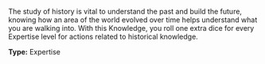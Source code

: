 The study of history is vital to understand the past and build the future, knowing how an area of the world evolved over time helps understand what you are walking into. With this Knowledge, you roll one extra dice for every Expertise level for actions related to historical knowledge.

__Type:__ Expertise